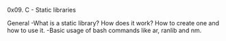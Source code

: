 0x09. C - Static libraries

General
-What is a static library? How does it work? How to create one and how to use it.
-Basic usage of bash commands like ar, ranlib and nm.
